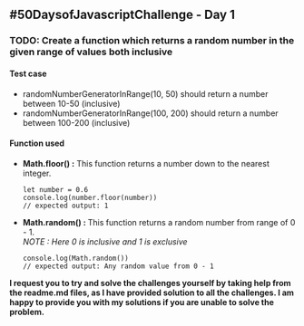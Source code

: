 <h2>#50DaysofJavascriptChallenge - Day 1</h2>

<h3>TODO: Create a function which returns a random number in the given range of values both inclusive</h3>

<h4>Test case</h4>
<ul>
    <li>randomNumberGeneratorInRange(10, 50) should return a number between 10-50 (inclusive)</li>
    <li>randomNumberGeneratorInRange(100, 200) should return a number between 100-200 (inclusive)</li>
</ul>

<h4>Function used</h4>
<ul>
    <li> <strong>Math.floor() :</strong> This function returns a number down to the nearest integer.
        <pre><code>let number = 0.6
console.log(number.floor(number))
// expected output: 1 </code></pre>
    </li>
    <li><strong>Math.random() : </strong> This function returns a random number from range of 0 - 1. 
        <br>
        <i>NOTE : Here 0 is inclusive and 1 is exclusive</i>
        <pre><code>console.log(Math.random())
// expected output: Any random value from 0 - 1</code></pre>
</li>
</ul>

<strong>
    <p>I request you to try and solve the challenges yourself by taking help from the readme.md files, as I have
        provided solution to all the challenges. I am happy to provide you with my solutions if you are unable to
        solve
        the problem.</p>
</strong>
</strong>